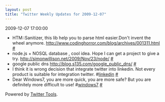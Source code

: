 ```yaml
---
layout: post
title: "Twitter Weekly Updates for 2009-12-07"
---
```


<p class='meta'>2009-12-07 17:00:00</p>

<ul class="aktt_tweet_digest">
	<li>HTM::Sanitizer, this lib help you to parse html easier.Don&#39;t invent the wheel anymore. <a href="http://www.codinghorror.com/blog/archives/001311.html" rel="nofollow">http://www.codinghorror.com/blog/archives/001311.html</a> <a href="http://twitter.com/Joshua_C/statuses/6433320128">#</a></li>
	<li>node.js + NOSQL database , cool idea. Hope I can get a project to give a try. <a href="http://simonwillison.net/2009/Nov/23/node/" rel="nofollow">http://simonwillison.net/2009/Nov/23/node/</a> <a href="http://twitter.com/Joshua_C/statuses/6432961969">#</a></li>
	<li>google public dns <a href="http://blog.s135.com/google_public_dns/" rel="nofollow">http://blog.s135.com/google_public_dns/</a> <a href="http://twitter.com/Joshua_C/statuses/6421480322">#</a></li>
	<li>I think it is wrong decision that integrate twitter into linkedin.  Not every product is suitable for integration twitter. #<a href="http://search.twitter.com/search?q=%23linkedin">linkedin</a> <a href="http://twitter.com/Joshua_C/statuses/6388822149">#</a></li>
	<li>Dear Windows7, you are more quick, you are more safe? But you are definitely more difficult to use! #<a href="http://search.twitter.com/search?q=%23windows7">windows7</a> <a href="http://twitter.com/Joshua_C/statuses/6269306864">#</a></li>
</ul>
<p class="aktt_credit">Powered by <a href="http://alexking.org/projects/wordpress">Twitter Tools</a>.</p>